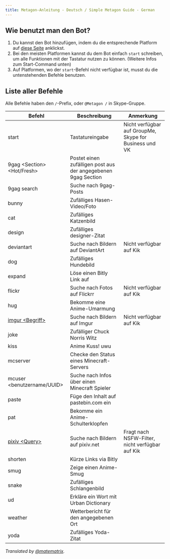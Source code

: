 ```yaml
---
title: Metagon-Anleitung - Deutsch / Simple Metagon Guide - German
---
```


## Wie benutzt man den Bot?

1. Du kannst den Bot hinzufügen, indem du die entsprechende Platform auf [diese Seite](../) anklickst.
2. Bei den meisten Platformen kannst du dem Bot einfach `start` schreiben, um alle Funktionen mit der Tastatur nutzen zu können. (Weitere Infos zum Start-Command unten)
3. Auf Platformen, wo der `start`-Befehl nicht verfügbar ist, musst du die untenstehenden Befehle benutzen.

## Liste aller Befehle
Alle Befehle haben den `/`-Prefix, oder `@Metagon /` in Skype-Gruppe.

| Befehl | Beschreibung | Anmerkung |
| --- | --- | --- |
| start | Tastatureingabe | Nicht verfügbar auf GroupMe, Skype for Business und VK |
| 9gag \<Section\> <Hot/Fresh> | Postet einen zufälligen post aus der angegebenen 9gag Section | |
| 9gag search <Query> | Suche nach 9gag-Posts | |
| bunny | Zufälliges Hasen-Video/Foto | |
| cat | Zufälliges Katzenbild | |
| design | Zufälliges designer-Zitat | |
| deviantart <Suchbegriff> | Suche nach Bildern auf DeviantArt | Nicht verfügbar auf Kik |
| dog | Zufälliges Hundebild | |
| expand | Löse einen Bitly Link auf | |
| flickr | Suche nach Fotos auf Flickrr | Nicht verfügbar auf Kik |
| hug | Bekomme eine Anime-Umarmung | |
| [imgur \<Begriff\>](../images#imgur) | Suche nach Bildern auf Imgur | Nicht verfügbar auf Kik |
| joke | Zufälliger Chuck Norris Witz | |
| kiss | Anime Kuss! uwu | |
| mcserver <Addresse> | Checke den Status eines Minecraft-Servers | |
| mcuser <benutzername/UUID> | Suche nach Infos über einen Minecraft Spieler | |
| paste <Inhalt> | Füge den Inhalt auf pastebin.com ein | |
| pat | Bekomme ein Anime-Schulterklopfen | |
| [pixiv \<Query\>](../images#pixiv) | Suche nach Bildern auf pixiv.net | Fragt nach NSFW-Filter, nicht verfügbar auf Kik |
| shorten <Link> | Kürze Links via Bitly | |
| smug | Zeige einen Anime-Smug | |
| snake | Zufälliges Schlangenbild | |
| ud <Wort> | Erkläre ein Wort mit Urban Dictionary | |
| weather <Ort> | Wetterbericht für den angegebenen Ort | |
| yoda | Zufälliges Yoda-Zitat | |

*Translated by [@matematrix](https://github.com/matematrix).*
